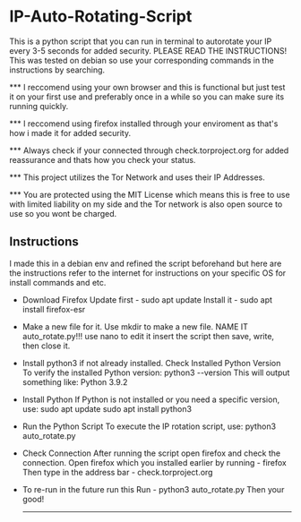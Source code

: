 # IP-Auto-Rotating-Script
This is a python script that you can run in terminal to autorotate your IP every 3-5 seconds for added security. PLEASE READ THE INSTRUCTIONS! This was tested on debian so use your corresponding commands in the instructions by searching.

*** I reccomend using your own browser and this is functional but just test it on your first use and preferably once in a while so you can make sure its running quickly.

*** I reccomend using firefox installed through your enviroment as that's how i made it for added security.

*** Always check if your connected through check.torproject.org for added reassurance and thats how you check your status.

*** This project utilizes the Tor Network and uses their IP Addresses.

*** You are protected using the MIT License which means this is free to use with limited liability on my side and the Tor network is also open source to use so you wont be charged.

Instructions
------------
I made this in a debian env and refined the script beforehand but here are the instructions refer to the internet for instructions on your specific OS for install commands and etc.
- Download Firefox
  Update first - sudo apt update
  Install it - sudo apt install firefox-esr

- Make a new file for it.
  Use mkdir to make a new file. NAME IT auto_rotate.py!!!
  use nano to edit it insert the script then save, write, then close it.

- Install python3 if not already installed.
  Check Installed Python Version
  To verify the installed Python version:
  python3 --version
  This will output something like:
  Python 3.9.2

- Install Python
  If Python is not installed or you need a specific version, use:
  sudo apt update
  sudo apt install python3

- Run the Python Script
  To execute the IP rotation script, use:
  python3 auto_rotate.py

- Check Connection
  After running the script open firefox and check the connection.
  Open firefox which you installed earlier by running - firefox
  Then type in the address bar - check.torproject.org

- To re-run in the future run this
  Run - python3 auto_rotate.py
  Then your good!
  ___________________________________________________________________________________________________________________________
  
